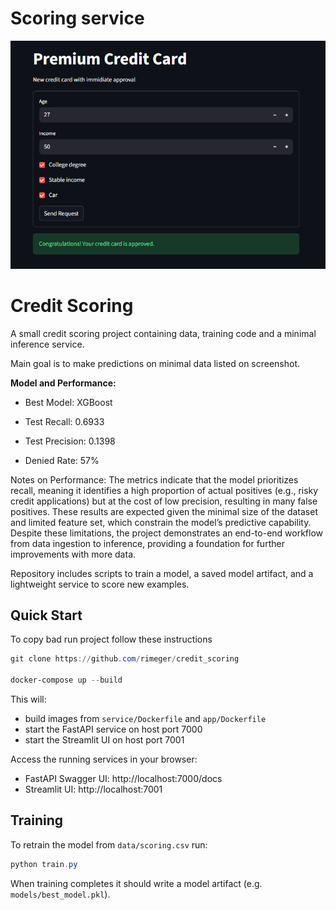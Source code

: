 # Scoring service

![Request form](docs/form.png)

# Credit Scoring

A small credit scoring project containing data, training code and a minimal inference service.

Main goal is to make predictions on minimal data listed on screenshot.

**Model and Performance:**

* Best Model: XGBoost

* Test Recall: 0.6933

* Test Precision: 0.1398

* Denied Rate: 57%

Notes on Performance:
The metrics indicate that the model prioritizes recall, meaning it identifies a high proportion of actual positives (e.g., risky credit applications) but at the cost of low precision, resulting in many false positives. These results are expected given the minimal size of the dataset and limited feature set, which constrain the model’s predictive capability. Despite these limitations, the project demonstrates an end-to-end workflow from data ingestion to inference, providing a foundation for further improvements with more data.

Repository includes scripts to train a model, a saved model artifact, and a lightweight service to score new examples.

## Quick Start

To copy bad run project follow these instructions

```powershell
git clone https://github.com/rimeger/credit_scoring

docker-compose up --build
```

This will:

- build images from `service/Dockerfile` and `app/Dockerfile`
- start the FastAPI service on host port 7000
- start the Streamlit UI on host port 7001

Access the running services in your browser:

- FastAPI Swagger UI: http://localhost:7000/docs
- Streamlit UI: http://localhost:7001

## Training

To retrain the model from `data/scoring.csv` run:

```powershell
python train.py
```

When training completes it should write a model artifact (e.g. `models/best_model.pkl`).


